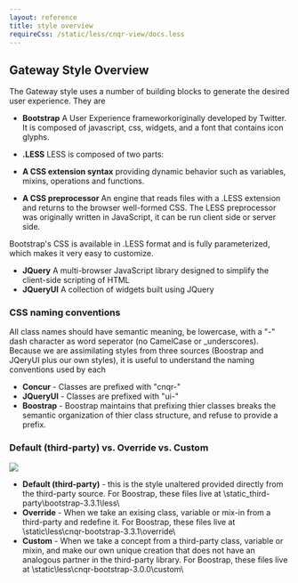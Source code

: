 ```yaml
---
layout: reference
title: style overview
requireCss: /static/less/cnqr-view/docs.less
---
```


## Gateway Style Overview ##

The Gateway style uses a number of building blocks to generate the desired user experience. They are

* **Bootstrap** A User Experience frameworkoriginally developed by Twitter. It is composed of javascript, css, widgets, and a font that contains icon glyphs.
* **.LESS** LESS is composed of two parts:

* **A CSS extension syntax** providing dynamic behavior such as variables, mixins, operations and functions.
* **A CSS preprocessor** An engine that reads files with a .LESS extension and returns to the browser well-formed CSS. The LESS preprocessor was originally written in JavaScript, it can be run client side or server side.

Bootstrap's CSS is available in .LESS format and is fully parameterized, which makes it very easy to customize.

* **JQuery** A multi-browser JavaScript library designed to simplify the client-side scripting of HTML
* **JQueryUI** A collection of widgets built using JQuery

### CSS naming conventions ###

All class names should have semantic meaning, be lowercase, with a "-" dash character as word seperator (no CamelCase or _underscores). Because we are assimilating styles from three sources (Boostrap and JQeryUI plus our own styles), it is useful to understand the naming conventions used by each

* **Concur** - Classes are prefixed with "cnqr-"
* **JQueryUI** - Classes are prefixed with "ui-"
* **Boostrap** - Boostrap maintains that prefixing thier classes breaks the semantic organization of thier class structure, and refuse to provide a prefix.

### Default (third-party) vs. Override vs. Custom ###
<img src="/static/images/docs/less-dir-structure.png" class="pull-right" />

* **Default (third-party)** - this is the style unaltered provided directly from the third-party source. For Boostrap, these files live at \static\_third-party\bootstrap-3.3.1\less\
* **Override** - When we take an exising class, variable or mix-in from a third-party and redefine it. For Boostrap, these files live at \static\less\cnqr-bootstrap-3.3.1\override\
* **Custom**  - When we take a concept from a third-party class, variable or mixin, and make our own unique creation that does not have an analogous partner in the third-party library. For Boostrap, these files live at \static\less\cnqr-bootstrap-3.0.0\custom\
